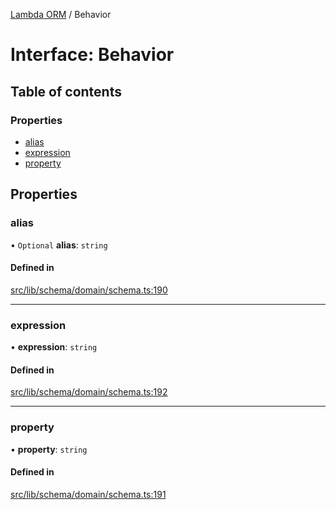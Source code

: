 [Lambda ORM](../README.md) / Behavior

# Interface: Behavior

## Table of contents

### Properties

- [alias](Behavior.md#alias)
- [expression](Behavior.md#expression)
- [property](Behavior.md#property)

## Properties

### alias

• `Optional` **alias**: `string`

#### Defined in

[src/lib/schema/domain/schema.ts:190](https://github.com/lambda-orm/lambdaorm-base/blob/1348d1f/src/lib/schema/domain/schema.ts#L190)

___

### expression

• **expression**: `string`

#### Defined in

[src/lib/schema/domain/schema.ts:192](https://github.com/lambda-orm/lambdaorm-base/blob/1348d1f/src/lib/schema/domain/schema.ts#L192)

___

### property

• **property**: `string`

#### Defined in

[src/lib/schema/domain/schema.ts:191](https://github.com/lambda-orm/lambdaorm-base/blob/1348d1f/src/lib/schema/domain/schema.ts#L191)
